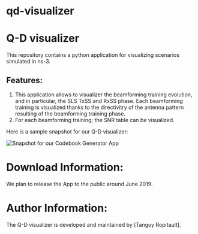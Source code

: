 # qd-visualizer

# Q-D visualizer
This repository contains a python application for visualizing scenarios simulated in ns-3. 

## Features:
1. This application allows to visualizer the beamforming training evolution, and in particular, the SLS TxSS and RxSS phase. Each beamforming training is visualized thanks to the directivitry of the antenna pattern resulting of the beamforming training phase. 
1. For each beamforming training; the SNR table can be visualized. 



Here is a sample snapshot for our Q-D visualizer:

![Snapshot for our Codebook Generator App](CodebookSnapshot.png)

# Download Information:
We plan to release the App to the public around June 2019.

# Author Information:
The Q-D visualizer is developed and maintained by [Tanguy Ropitault].
